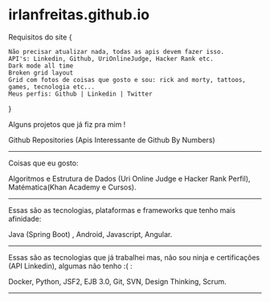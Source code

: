 # irlanfreitas.github.io

Requisitos do site {
	
	Não precisar atualizar nada, todas as apis devem fazer isso.
	API's: Linkedin, Github, UriOnlineJudge, Hacker Rank etc.
	Dark mode all time
	Broken grid layout
	Grid com fotos de coisas que gosto e sou: rick and morty, tattoos, games, tecnologia etc...
	Meus perfis: Github | Linkedin | Twitter
}



Alguns projetos que já fiz pra mim !

Github Repositories (Apis Interessante de Github By Numbers)
__________________________________________________________________________



Coisas que eu gosto:

Algoritmos e Estrutura de Dados (Uri Online Judge e Hacker Rank Perfil), Matématica(Khan Academy e Cursos).
__________________________________________________________________________



Essas são as tecnologias, plataformas e frameworks que tenho mais afinidade:

Java (Spring Boot) , Android, Javascript, Angular.
__________________________________________________________________________



Essas são as tecnologias que já trabalhei mas, não sou ninja e certificações (API Linkedin), algumas não tenho :( :

Docker, Python, JSF2, EJB 3.0, Git, SVN, Design Thinking, Scrum.
__________________________________________________________________________


